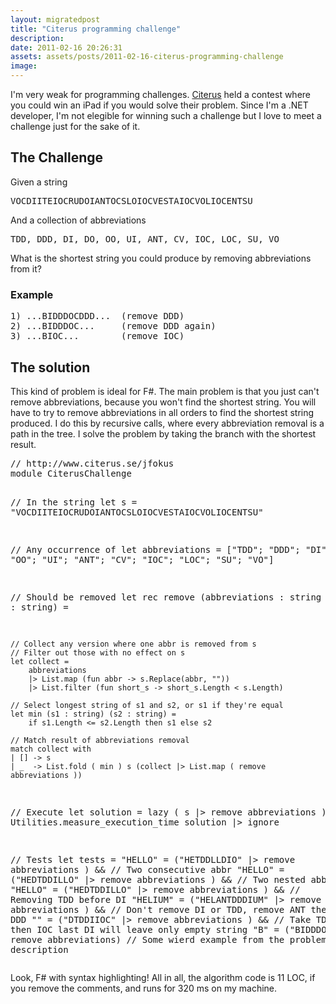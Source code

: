 ```yaml
---
layout: migratedpost
title: "Citerus programming challenge"
description:
date: 2011-02-16 20:26:31
assets: assets/posts/2011-02-16-citerus-programming-challenge
image: 
---
```


<p>I'm very weak for programming challenges. <a href="http://www.citerus.se/jfokus">Citerus</a> held a contest where you could win an iPad if you would solve their problem. Since I'm a .NET developer, I'm not elegible for winning such a challenge but I love to meet a challenge just for the sake of it.</p>
<h2>The Challenge</h2>
<p>Given a string</p>
<pre>VOCDIITEIOCRUDOIANTOCSLOIOCVESTAIOCVOLIOCENTSU</pre>
<p>And a collection of abbreviations</p>
<pre>TDD, DDD, DI, DO, OO, UI, ANT, CV, IOC, LOC, SU, VO</pre>
<p>What is the shortest string you could produce by removing abbreviations from it?</p>
<h3>Example</h3>
<pre>1) ...BIDDDOCDDD...  (remove DDD)
2) ...BIDDDOC...     (remove DDD again) 
3) ...BIOC...        (remove IOC)</pre>
<h2>The solution</h2>
<p>This kind of problem is ideal for F#.  The main problem is that you just can't remove abbreviations, because you won't find the shortest string. You will have to try to remove abbreviations in all orders to find the shortest string produced. I do this by recursive calls, where every abbreviation removal is a path in the tree. I solve the problem by taking the branch with the shortest result.</p>
<pre class="brush:fsharp">// http://www.citerus.se/jfokus
module CiterusChallenge

// In the string
let s = "VOCDIITEIOCRUDOIANTOCSLOIOCVESTAIOCVOLIOCENTSU"

// Any occurrence of
let abbreviations = ["TDD"; "DDD"; "DI"; "DO"; "OO"; "UI"; "ANT"; "CV"; "IOC"; "LOC"; "SU"; "VO"]

// Should be removed
let rec remove (abbreviations : string List) (s : string) =
    
    // Collect any version where one abbr is removed from s
    // Filter out those with no effect on s
    let collect = 
        abbreviations 
        |> List.map (fun abbr -> s.Replace(abbr, ""))
        |> List.filter (fun short_s -> short_s.Length < s.Length)

    // Select longest string of s1 and s2, or s1 if they're equal
    let min (s1 : string) (s2 : string) =
        if s1.Length <= s2.Length then s1 else s2

    // Match result of abbreviations removal
    match collect with
    | [] -> s
    | _  -> List.fold ( min ) s (collect |> List.map ( remove abbreviations ))

// Execute
let solution = lazy ( s |> remove abbreviations )
Utilities.measure_execution_time solution |> ignore

// Tests
let tests = 
    "HELLO" = ("HETDDLLDIO" |> remove abbreviations )    &&  // Two consecutive abbr
    "HELLO" = ("HEDTDDILLO" |> remove abbreviations )    &&  // Two nested abbr
    "HELLO" = ("HEDTDDILLO" |> remove abbreviations )    &&  // Removing TDD before DI
    "HELIUM" = ("HELANTDDDIUM" |> remove abbreviations ) &&  // Don't remove DI or TDD, remove ANT then DDD
    "" = ("DTDDIIOC" |> remove abbreviations )           &&  // Take TDD then IOC last DI will leave only empty string
    "B" = ("BIDDDOCDDD" |> remove abbreviations)             // Some wierd example from the problem description</pre>
<p>Look, F# with syntax highlighting! All in all, the algorithm code is 11 LOC, if you remove the comments, and runs for 320 ms on my machine.</p>
